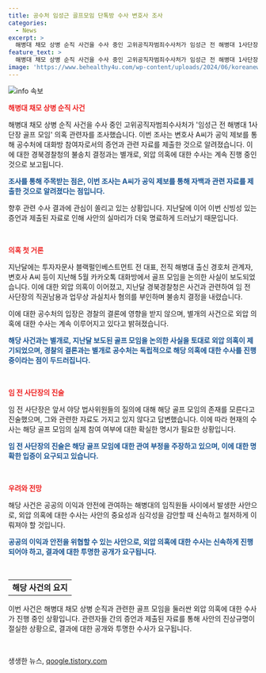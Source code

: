 ```yaml
---
title: 공수처 임성근 골프모임 단톡방 수사 변호사 조사
categories:
  - News
excerpt: >
  해병대 채모 상병 순직 사건을 수사 중인 고위공직자범죄수사처가 임성근 전 해병대 1사단장 골프 모임 의혹에 대해 관련 조사를 진행하고 있다. 변호사 A씨가 공익 제보로 조사를 요청한 것으로 알려졌으며, 이와 관련된 자료를 모두 제출했다. 임 전 사단장과의 골프 모임을 논의한 정황이 보도되었고, 일각에서는 과실치사 혐의자에 해당되지 않고 외압 의혹에 대한 수사가 별개로 진행되고 있다는 입장이다. (150자)
feature_text: >
  해병대 채모 상병 순직 사건을 수사 중인 고위공직자범죄수사처가 임성근 전 해병대 1사단장 골프 모임 의혹에 대해 관련 조사를 진행하고 있다. 변호사 A씨가 공익 제보로 조사를 요청한 것으로 알려졌으며, 이와 관련된 자료를 모두 제출했다. 임 전 사단장과의 골프 모임을 논의한 정황이 보도되었고, 일각에서는 과실치사 혐의자에 해당되지 않고 외압 의혹에 대한 수사가 별개로 진행되고 있다는 입장이다. (150자)
image: 'https://www.behealthy4u.com/wp-content/uploads/2024/06/koreanews.jpg'
---
```


<p><img src="https://www.behealthy4u.com/wp-content/uploads/2024/06/koreanews.jpg" alt="info 속보" /></p>

<p><b><span style="color: #ee2323;">해병대 채모 상병 순직 사건</span></b></p>

<p>해병대 채모 상병 순직 사건을 수사 중인 고위공직자범죄수사처가 '임성근 전 해병대 1사단장 골프 모임' 의혹 관련자를 조사했습니다. 이번 조사는 변호사 A씨가 공익 제보를 통해 공수처에 대화방 참여자로서의 증언과 관련 자료를 제출한 것으로 알려졌습니다. 이에 대한 경북경찰청의 불송치 결정과는 별개로, 외압 의혹에 대한 수사는 계속 진행 중인 것으로 보고됩니다.</p>

<p><b><span style="color: #1a5490;">조사를 통해 주목받는 점은, 이번 조사는 A씨가 공익 제보를 통해 자백과 관련 자료를 제출한 것으로 알려졌다는 점입니다.</span></b></p>

<p>향후 관련 수사 결과에 관심이 쏠리고 있는 상황입니다. 지난달에 이어 이번 신빙성 있는 증언과 제출된 자료로 인해 사안의 실마리가 더욱 명료하게 드러났기 때문입니다.</p>

<p data-ke-size="size16">&nbsp;</p>

<p><b><span style="color: #ee2323;">의혹 첫 거론</span></b></p>

<p>지난달에는 투자자문사 블랙펄인베스트먼트 전 대표, 전직 해병대 출신 경호처 관계자, 변호사 A씨 등이 지난해 5월 카카오톡 대화방에서 골프 모임을 논의한 사실이 보도되었습니다. 이에 대한 외압 의혹이 이어졌고, 지난달 경북경찰청은 사건과 관련하여 임 전 사단장의 직권남용과 업무상 과실치사 혐의를 부인하며 불송치 결정을 내렸습니다.</p>

<p>이에 대한 공수처의 입장은 경찰의 결론에 영향을 받지 않으며, 별개의 사건으로 외압 의혹에 대한 수사는 계속 이루어지고 있다고 밝혀졌습니다.</p>

<p><b><span style="color: #1a5490;">해당 사건과는 별개로, 지난달 보도된 골프 모임을 논의한 사실을 토대로 외압 의혹이 제기되었으며, 경찰의 결론과는 별개로 공수처는 독립적으로 해당 의혹에 대한 수사를 진행 중이라는 점이 두드러집니다.</span></b></p>

<p data-ke-size="size16">&nbsp;</p>

<p><b><span style="color: #ee2323;">임 전 사단장의 진술</span></b></p>

<p>임 전 사단장은 앞서 야당 법사위원들의 질의에 대해 해당 골프 모임의 존재를 모른다고 진술했으며, 그와 관련한 자료도 가지고 있지 않다고 답변했습니다. 이에 따라 현재의 수사는 해당 골프 모임의 실제 참여 여부에 대한 확실한 명시가 필요한 상황입니다.</p>

<p><b><span style="color: #1a5490;">임 전 사단장의 진술은 해당 골프 모임에 대한 관여 부정을 주장하고 있으며, 이에 대한 명확한 입증이 요구되고 있습니다.</span></b></p>

<p data-ke-size="size16">&nbsp;</p>

<p><b><span style="color: #ee2323;">우려와 전망</span></b></p>

<p>해당 사건은 공공의 이익과 안전에 관여하는 해병대의 임직원들 사이에서 발생한 사안으로, 외압 의혹에 대한 수사는 사안의 중요성과 심각성을 감안할 때 신속하고 철저하게 이뤄져야 할 것입니다.</p>

<p><b><span style="color: #1a5490;">공공의 이익과 안전을 위협할 수 있는 사안으로, 외압 의혹에 대한 수사는 신속하게 진행되어야 하고, 결과에 대한 투명한 공개가 요구됩니다.</span></b></p>

<p data-ke-size="size16">&nbsp;</p>

<table>
    <tbody>
        <tr>
            <td style="text-align: center; height: 17px;"><b>해당 사건의 요지</b></td>
        </tr>
    </tbody>
</table>

<p>이번 사건은 해병대 채모 상병 순직과 관련한 골프 모임을 둘러싼 외압 의혹에 대한 수사가 진행 중인 상황입니다. 관련자들 간의 증언과 제출된 자료를 통해 사안의 진상규명이 절실한 상황으로, 결과에 대한 공개와 투명한 수사가 요구됩니다.</p>

<p data-ke-size="size16">&nbsp;</p>
생생한 뉴스, <a href="https://qoogle.tistory.com" rel="dofollow">qoogle.tistory.com</a>


